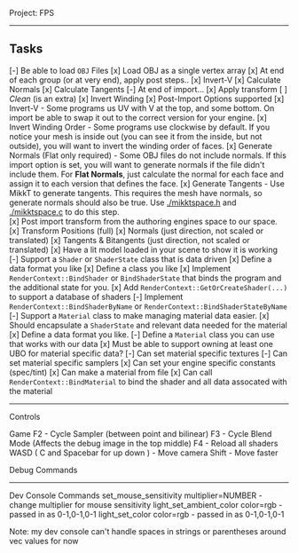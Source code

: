 Project: FPS

------

## Tasks
[-] Be able to load `OBJ` Files
    [x] Load OBJ as a single vertex array
    [x] At end of each group (or at very end), apply post steps..
        [x] Invert-V
        [x] Calculate Normals
        [x] Calculate Tangents
    [-] At end of import...
        [x] Apply transform
        [ ] *Clean* (is an extra) 
        [x] Invert Winding
[x] Post-Import Options supported
    [x] Invert-V
        - Some programs us UV with V at the top, and some bottom.  On import
          be able to swap it out to the correct version for your engine.
    [x] Invert Winding Order
        - Some programs use clockwise by default.  If you notice your mesh is 
          inside out (you can see it from the inside, but not outside), you will
          want to invert the winding order of faces.
    [x] Generate Normals (Flat only required)
        - Some OBJ files do not include normals.  If this import option is set, 
          you will want to generate normals if the file didn't include them.
          For **Flat Normals**, just calculate the normal for each face and assign it to
          each version that defines the face. 
    [x] Generate Tangents
        - Use MikkT to generate tangents.  This requires the mesh have normals, so generate
          normals should also be true. 
          Use [./mikktspace.h](./mikktspace.h) and [./mikktspace.c](./mikktspace.c) to
          do this step.  
    [x] Post import transform from the authoring engines space to our space.
        [x] Transform Positions (full)
        [x] Normals (just direction, not scaled or translated)
        [x] Tangents & Bitangents (just direction, not scaled or translated)
[x] Have a lit model loaded in your scene to show it is working
[-] Support a `Shader` or `ShaderState` class that is data driven
    [x] Define a data format you like
    [x] Define a class you like
    [x] Implement `RenderContext::BindShader` or `BindShaderState` that
        binds the program and the additional state for you.
    [x] Add `RenderContext::GetOrCreateShader(...)` to support a database of shaders
    [-] Implement `RenderContext::BindShaderByName` or `RenderContext::BindShaderStateByName`
[-] Support a `Material` class to make managing material data easier.
    [x] Should encapsulate a `ShaderState` and relevant data needed for the material
    [x] Define a data format you like.
    [-] Define a `Material` class you can use that works with our data
        [x] Must be able to support owning at least one UBO for material specific data?
        [-] Can set material specific textures
        [-] Can set material specific samplers
        [x] Can set your engine specific constants (spec/tint)
    [x] Can make a material from file
    [x] Can call `RenderContext::BindMaterial` to bind the shader and all data assocated with the material

-------

Controls

Game
F2 - Cycle Sampler (between point and bilinear)
F3 - Cycle Blend Mode (Affects the debug image in the top middle)
F4 - Reload all shaders
WASD ( C and Spacebar for up down ) - Move camera
Shift - Move faster 

Debug Commands

------
Dev Console Commands
set_mouse_sensitivity multiplier=NUMBER - change multiplier for mouse sensitivity
light_set_ambient_color color=rgb - passed in as 0-1,0-1,0-1
light_set_color color=rgb - passed in as 0-1,0-1,0-1

Note: my dev console can't handle spaces in strings or parentheses around vec values for now
